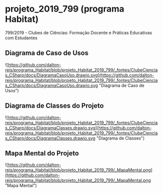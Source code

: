 # projeto_2019_799 (programa Habitat)

799/2019 - Clubes de Ciências: Formação Docente e Práticas Educativas com Estudantes

## Diagrama de Caso de Usos

![https://github.com/dalton-reis/programa_Habitat/blob/projeto_Habitat_2019_799/_fontes/ClubeCiencias_CSharp/docs/DiagramaCasoUso.drawio.svg](https://github.com/dalton-reis/programa_Habitat/blob/projeto_Habitat_2019_799/_fontes/ClubeCiencias_CSharp/docs/DiagramaCasoUso.drawio.svg "Diagrama de Caso de Usos")

## Diagrama de Classes do Projeto

![https://github.com/dalton-reis/programa_Habitat/blob/projeto_Habitat_2019_799/_fontes/ClubeCiencias_CSharp/docs/DiagramaClasses.drawio.svg](https://github.com/dalton-reis/programa_Habitat/blob/projeto_Habitat_2019_799/_fontes/ClubeCiencias_CSharp/docs/DiagramaClasses.drawio.svg "Diagrama de Classes")

## Mapa Mental do Projeto

![https://github.com/dalton-reis/programa_Habitat/blob/projeto_Habitat_2019_799/_MapaMental.png](https://github.com/dalton-reis/programa_Habitat/blob/projeto_Habitat_2019_799/_MapaMental.png "Mapa Mental")
